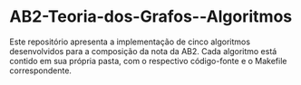 # AB2-Teoria-dos-Grafos--Algoritmos

Este repositório apresenta a implementação de cinco algoritmos desenvolvidos para a composição da nota da AB2. Cada algoritmo está contido em sua própria pasta, com o respectivo código-fonte e o Makefile correspondente.
